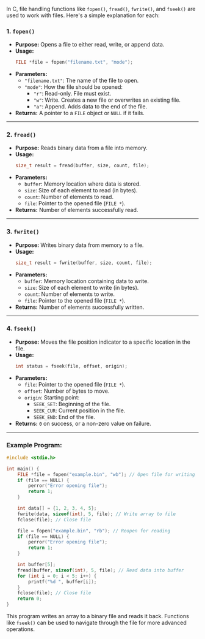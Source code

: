 In C, file handling functions like `fopen()`, `fread()`, `fwrite()`, and `fseek()` are used to work with files. Here's a simple explanation for each:

### 1. **`fopen()`**
- **Purpose:** Opens a file to either read, write, or append data.
- **Usage:** 
  ```c
  FILE *file = fopen("filename.txt", "mode");
  ```
- **Parameters:**
  - `"filename.txt"`: The name of the file to open.
  - `"mode"`: How the file should be opened:
    - `"r"`: Read-only. File must exist.
    - `"w"`: Write. Creates a new file or overwrites an existing file.
    - `"a"`: Append. Adds data to the end of the file.
- **Returns:** A pointer to a `FILE` object or `NULL` if it fails.

---

### 2. **`fread()`**
- **Purpose:** Reads binary data from a file into memory.
- **Usage:**
  ```c
  size_t result = fread(buffer, size, count, file);
  ```
- **Parameters:**
  - `buffer`: Memory location where data is stored.
  - `size`: Size of each element to read (in bytes).
  - `count`: Number of elements to read.
  - `file`: Pointer to the opened file (`FILE *`).
- **Returns:** Number of elements successfully read.

---

### 3. **`fwrite()`**
- **Purpose:** Writes binary data from memory to a file.
- **Usage:**
  ```c
  size_t result = fwrite(buffer, size, count, file);
  ```
- **Parameters:**
  - `buffer`: Memory location containing data to write.
  - `size`: Size of each element to write (in bytes).
  - `count`: Number of elements to write.
  - `file`: Pointer to the opened file (`FILE *`).
- **Returns:** Number of elements successfully written.

---

### 4. **`fseek()`**
- **Purpose:** Moves the file position indicator to a specific location in the file.
- **Usage:**
  ```c
  int status = fseek(file, offset, origin);
  ```
- **Parameters:**
  - `file`: Pointer to the opened file (`FILE *`).
  - `offset`: Number of bytes to move.
  - `origin`: Starting point:
    - `SEEK_SET`: Beginning of the file.
    - `SEEK_CUR`: Current position in the file.
    - `SEEK_END`: End of the file.
- **Returns:** `0` on success, or a non-zero value on failure.

---

### Example Program:
```c
#include <stdio.h>

int main() {
    FILE *file = fopen("example.bin", "wb"); // Open file for writing
    if (file == NULL) {
        perror("Error opening file");
        return 1;
    }

    int data[] = {1, 2, 3, 4, 5};
    fwrite(data, sizeof(int), 5, file); // Write array to file
    fclose(file); // Close file

    file = fopen("example.bin", "rb"); // Reopen for reading
    if (file == NULL) {
        perror("Error opening file");
        return 1;
    }

    int buffer[5];
    fread(buffer, sizeof(int), 5, file); // Read data into buffer
    for (int i = 0; i < 5; i++) {
        printf("%d ", buffer[i]);
    }
    fclose(file); // Close file
    return 0;
}
```

This program writes an array to a binary file and reads it back. Functions like `fseek()` can be used to navigate through the file for more advanced operations.
